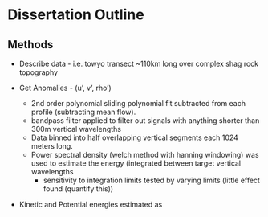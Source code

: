 # Dissertation Outline

## Methods
- Describe data - i.e. towyo transect ~110km long over complex shag rock topography
- Get Anomalies - (u’, v’, rho’) 
  - 2nd order polynomial sliding polynomial fit subtracted from each profile (subtracting mean flow). 
  - bandpass filter applied to filter out signals with anything shorter than 300m vertical wavelengths
  - Data binned into half overlapping vertical segments each 1024 meters long.
  - Power spectral density (welch method with hanning windowing) was used to estimate the energy (integrated between target vertical wavelengths 
    - sensitivity to integration limits tested by varying limits (little effect found (quantify this))


- Kinetic and Potential energies estimated as 
